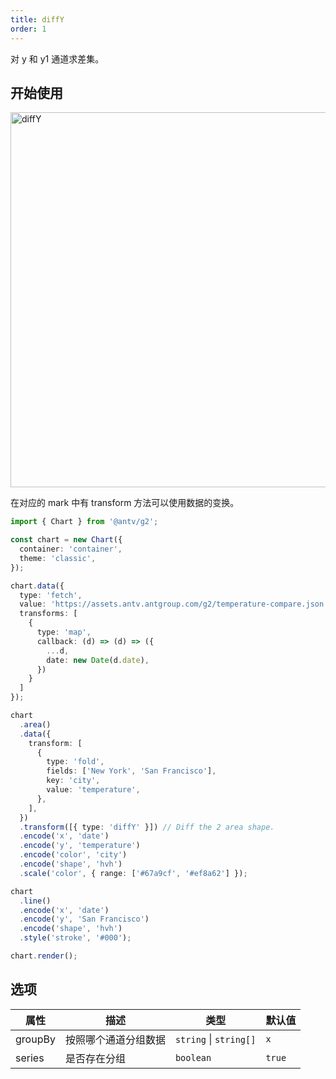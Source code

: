 ```yaml
---
title: diffY
order: 1
---
```


对 y 和 y1 通道求差集。

## 开始使用

<img alt="diffY" src="https://mdn.alipayobjects.com/huamei_qa8qxu/afts/img/A*CJn4T4_Rf98AAAAAAAAAAAAADmJ7AQ/original" width="600" />

在对应的 mark 中有 transform 方法可以使用数据的变换。

```ts
import { Chart } from '@antv/g2';

const chart = new Chart({
  container: 'container',
  theme: 'classic',
});

chart.data({
  type: 'fetch',
  value: 'https://assets.antv.antgroup.com/g2/temperature-compare.json',
  transforms: [
    {
      type: 'map',
      callback: (d) => (d) => ({
        ...d,
        date: new Date(d.date),
      })
    }
  ]
});

chart
  .area()
  .data({
    transform: [
      {
        type: 'fold',
        fields: ['New York', 'San Francisco'],
        key: 'city',
        value: 'temperature',
      },
    ],
  })
  .transform([{ type: 'diffY' }]) // Diff the 2 area shape.
  .encode('x', 'date')
  .encode('y', 'temperature')
  .encode('color', 'city')
  .encode('shape', 'hvh')
  .scale('color', { range: ['#67a9cf', '#ef8a62'] });

chart
  .line()
  .encode('x', 'date')
  .encode('y', 'San Francisco')
  .encode('shape', 'hvh')
  .style('stroke', '#000');

chart.render();
```

## 选项

| 属性               | 描述                                           | 类型                     | 默认值                 |
|-------------------|------------------------------------------------|-------------------------|-----------------------|
| groupBy           | 按照哪个通道分组数据                              | `string` \| `string[]`  | `x`                   |  
| series            | 是否存在分组                                     | `boolean`               | `true`                   |
